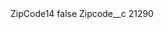 <?xml version="1.0" encoding="UTF-8"?>
<CustomMetadata xmlns="http://soap.sforce.com/2006/04/metadata" xmlns:xsi="http://www.w3.org/2001/XMLSchema-instance" xmlns:xsd="http://www.w3.org/2001/XMLSchema">
    <label>ZipCode14</label>
    <protected>false</protected>
    <values>
        <field>Zipcode__c</field>
        <value xsi:type="xsd:string">21290</value>
    </values>
</CustomMetadata>
